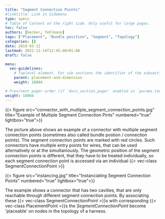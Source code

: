 ```yaml
---
title: "Segment Connection Points"
#linktitle: Link in Sidemenu
type: specs
# Table of Content on the right side. Only useful for large pages.
toc: false
authors: [becker, fehlmann]
tags: ["Placement", "Bundle position", "Segment", "Topology"]
categories: []
date: 2019-03-11
lastmod: 2022-11-14T12:45:40+01:00
draft: false

menu:
  vec-guidelines:
    # Toplevel element. For sub sections the identifier of the subsection
    parent: placement-and-dimension
    weight: 18004

# Prev/next pager order (if `docs_section_pager` enabled in `params.toml`)
weight: 18004
---
```

{{< figure src="connector_with_multiple_segment_connection_points.jpg" title="Example of Multiple Segment Connection Pints" numbered="true" lightbox="true">}}

The picture above shows an example of a connector with multiple segment connection points (sometimes also called bundle postion / connection points). The segment connection points are marked with red circles. Such connectors have multiple entry points for wires, that can be used alternatively or at the simultaniously. The geometric position of the segment connection points is different, that they have to be treated individually, so each segment connection point is accessed via an individual {{< vec-class SegmentConnectionPoint >}} 

{{< figure src="instancing.jpg" title="Instanciating Segment Connection Points" numbered="true" lightbox="true">}}

The example shows a connector that has two cavities, that are only reachable through different segment connection points. By associating these {{< vec-class SegmentConnectionPoint >}}s with corresponding {{< vec-class PlacementPoint >}}s the *SegmentConnectionPoint* become 'placeable' on nodes in the topology of a harness.